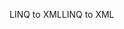 <span data-ttu-id="9e4d0-101">LINQ to XML</span><span class="sxs-lookup"><span data-stu-id="9e4d0-101">LINQ to XML</span></span>